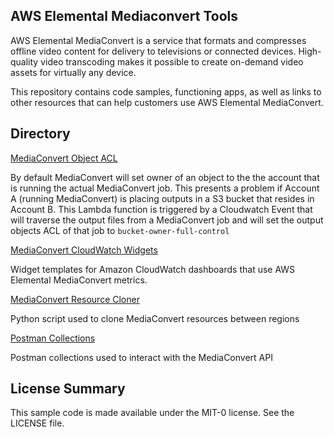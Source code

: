## AWS Elemental Mediaconvert Tools

AWS Elemental MediaConvert is a service that formats and compresses offline video content for delivery to televisions or connected devices. High-quality video transcoding makes it possible to create on-demand video assets for virtually any device.

This repository contains code samples, functioning apps, as well as links to other resources that can help customers use AWS Elemental MediaConvert. 

## Directory

[MediaConvert Object ACL](https://github.com/aws-samples/aws-elemental-mediaconvert-tools/tree/master/cloudwatch_acl "MediaConvert Object ACL")

By default MediaConvert will set owner of an object to the the account that is running the actual MediaConvert job. This presents a problem if Account A (running MediaConvert) is placing outputs in a S3 bucket that resides in Account B. This Lambda function is triggered by a Cloudwatch Event that will traverse the output files from a MediaConvert job and will set the output objects ACL of that job to  `bucket-owner-full-control`


[MediaConvert CloudWatch Widgets](https://github.com/aws-samples/aws-elemental-mediaconvert-tools/tree/master/cloudwatch_metrics "MediaConvert CloudWatch Widget")

Widget templates for Amazon CloudWatch dashboards that use AWS Elemental MediaConvert metrics.  

[MediaConvert Resource Cloner](https://github.com/aws-samples/aws-elemental-mediaconvert-tools/tree/master/clone_mediaconvert_resources "MediaConvert Resource Cloner ACL")

Python script used to clone MediaConvert resources between regions 

[Postman Collections](https://github.com/aws-samples/aws-elemental-mediaconvert-tools/tree/master/postman "Postman collections")

Postman collections used to interact with the MediaConvert API

## License Summary

This sample code is made available under the MIT-0 license. See the LICENSE file.
